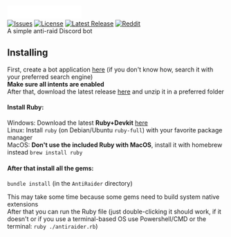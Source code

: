 ![AntiRaider](https://raw.githubusercontent.com/Fossium-Team/AntiRaider/main/images/AntiRaider_Full_White.png)\
[![Issues](https://img.shields.io/github/issues/Fossium-Team/AntiRaider?style=flat-square)](https://github.com/Fossium-Team/AntiRaider/issues) [![License](https://img.shields.io/github/license/Fossium-Team/AntiRaider?style=flat-square)](https://www.apache.org/licenses/LICENSE-2.0.html) [![Latest Release](https://img.shields.io/github/v/release/Fossium-Team/AntiRaider?style=flat-square)](https://github.com/Fossium-Team/AntiRaider/releases/latest) [![Reddit](https://img.shields.io/reddit/subreddit-subscribers/Fossium?style=flat-square)](https://reddit.com/r/Fossium)\
A simple anti-raid Discord bot

## Installing
First, create a bot application [here](https://discord.com/developers) (if you don't know how, search it with your preferred search engine)\
**Make sure all intents are enabled**\
After that, download the latest release [here](https://github.com/Fossium-Team/AntiRaider/releases/latest) and unzip it in a preferred folder
#### Install Ruby:
  Windows: Download the latest **Ruby+Devkit** [here](https://rubyinstaller.org/downloads/)\
  Linux: Install `ruby` (on Debian/Ubuntu `ruby-full`) with your favorite package manager\
  MacOS: **Don't use the included Ruby with MacOS**, install it with homebrew instead `brew install ruby`
#### After that install all the gems:
  `bundle install` (in the `AntiRaider` directory)
 
This may take some time because some gems need to build system native extensions\
After that you can run the Ruby file (just double-clicking it should work, if it doesn't or if you use a terminal-based OS use Powershell/CMD or the terminal: `ruby ./antiraider.rb`)
